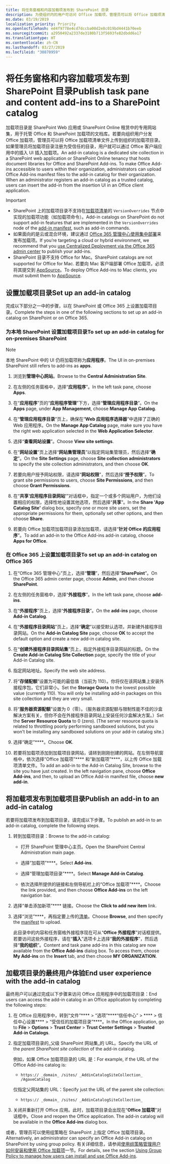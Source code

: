```yaml
---
title: 将任务窗格和内容加载项发布到 SharePoint 目录
description: 为使组织内的用户可访问 Office 加载项，管理员可以将 Office 加载项清单文件上传到组织的加载项目录中。
ms.date: 03/19/2019
localization_priority: Priority
ms.openlocfilehash: ed4f9778e4cd7dccba00d2e8c019bd4441b70eeb
ms.sourcegitcommit: a2950492a2337de3180b713f5693fe82dbdd6a17
ms.translationtype: HT
ms.contentlocale: zh-CN
ms.lasthandoff: 03/27/2019
ms.locfileid: "30870959"
---
```

# <a name="publish-task-pane-and-content-add-ins-to-a-sharepoint-catalog"></a><span data-ttu-id="23d8a-103">将任务窗格和内容加载项发布到 SharePoint 目录</span><span class="sxs-lookup"><span data-stu-id="23d8a-103">Publish task pane and content add-ins to a SharePoint catalog</span></span>

<span data-ttu-id="23d8a-p101">加载项目录是 SharePoint Web 应用或 SharePoint Online 租赁中的专用网站集，用于托管 Office 和 SharePoint 加载项的文档库。若要向组织用户分发 Office 加载项，管理员可以将 Office 加载项清单文件上传到组织的加载项目录。如果管理员将加载项目录注册为受信任的目录，用户就可以通过 Office 客户端应用中的插入 UI 插入加载项。</span><span class="sxs-lookup"><span data-stu-id="23d8a-p101">An add-in catalog is a dedicated site collection in a SharePoint web application or SharePoint Online tenancy that hosts document libraries for Office and SharePoint Add-ins. To make Office Add-ins accessible to users within their organization, administrators can upload Office Add-ins manifest files to the add-in catalog for their organization. When an administrator registers an add-in catalog as a trusted catalog, users can insert the add-in from the insertion UI in an Office client application.</span></span>

> [!IMPORTANT]
> - <span data-ttu-id="23d8a-106">SharePoint 上的加载项目录不支持在[加载项清单](../develop/add-in-manifests.md)的 `VersionOverrides` 节点中实现的加载项功能（如加载项命令）。</span><span class="sxs-lookup"><span data-stu-id="23d8a-106">Add-in catalogs on SharePoint do not support add-in features that are implemented in the `VersionOverrides` node of the [add-in manifest](../develop/add-in-manifests.md), such as add-in commands.</span></span>
> - <span data-ttu-id="23d8a-107">如果面向的是云或混合环境，建议通过 [Office 365 管理中心使用集中部署](../publish/centralized-deployment.md)来发布加载项。</span><span class="sxs-lookup"><span data-stu-id="23d8a-107">If you’re targeting a cloud or hybrid environment, we recommend that you [use Centralized Deployment via the Office 365 admin center](../publish/centralized-deployment.md) to publish your add-ins.</span></span>
> - <span data-ttu-id="23d8a-108">SharePoint 目录不支持 Office for Mac。</span><span class="sxs-lookup"><span data-stu-id="23d8a-108">SharePoint catalogs are not supported for Office for Mac.</span></span> <span data-ttu-id="23d8a-109">若要向 Mac 客户端部署 Office 加载项，必须将其提交到 [AppSource](/office/dev/store/submit-to-the-office-store)。</span><span class="sxs-lookup"><span data-stu-id="23d8a-109">To deploy Office Add-ins to Mac clients, you must submit them to [AppSource](/office/dev/store/submit-to-the-office-store).</span></span>   

## <a name="set-up-an-add-in-catalog"></a><span data-ttu-id="23d8a-110">设置加载项目录</span><span class="sxs-lookup"><span data-stu-id="23d8a-110">Set up an add-in catalog</span></span>

<span data-ttu-id="23d8a-111">完成以下部分之一中的步骤，以在 SharePoint 或 Office 365 上设置加载项目录。</span><span class="sxs-lookup"><span data-stu-id="23d8a-111">Complete the steps in one of the following sections to set up an add-in catalog on SharePoint or on Office 365.</span></span>

### <a name="to-set-up-an-add-in-catalog-for-on-premises-sharepoint"></a><span data-ttu-id="23d8a-112">为本地 SharePoint 设置加载项目录</span><span class="sxs-lookup"><span data-stu-id="23d8a-112">To set up an add-in catalog for on-premises SharePoint</span></span>

> [!NOTE]
> <span data-ttu-id="23d8a-113">本地 SharePoint 中的 UI 仍将加载项称为**应用程序**。</span><span class="sxs-lookup"><span data-stu-id="23d8a-113">The UI in on-premises SharePoint still refers to add-ins as **apps**.</span></span>

1. <span data-ttu-id="23d8a-114">浏览到**管理中心网站**。</span><span class="sxs-lookup"><span data-stu-id="23d8a-114">Browse to the  **Central Administration Site**.</span></span>

2. <span data-ttu-id="23d8a-115">在左侧的任务窗格中，选择“**应用程序**”。</span><span class="sxs-lookup"><span data-stu-id="23d8a-115">In the left task pane, choose  **Apps**.</span></span>

3. <span data-ttu-id="23d8a-116">在“**应用程序**”页的“**应用程序管理**”下方，选择“**管理应用程序目录**”。</span><span class="sxs-lookup"><span data-stu-id="23d8a-116">On the  **Apps** page, under **App Management**, choose  **Manage App Catalog**.</span></span>

4. <span data-ttu-id="23d8a-117">在“**管理应用程序目录**”页上，确保在“**Web 应用程序选择器**”中选择了正确的 Web 应用程序。</span><span class="sxs-lookup"><span data-stu-id="23d8a-117">On the  **Manage App Catalog** page, make sure you have the right web application selected in the **Web Application Selector**.</span></span>

5. <span data-ttu-id="23d8a-118">选择“**查看网站设置**”。</span><span class="sxs-lookup"><span data-stu-id="23d8a-118">Choose  **View site settings**.</span></span>

6. <span data-ttu-id="23d8a-119">在“**网站设置**”页上选择“**网站集管理员**”以指定网站集管理员，然后选择“**确定**”。</span><span class="sxs-lookup"><span data-stu-id="23d8a-119">On the  **Site Settings** page, choose **Site collection administrators** to specify the site collection administrators, and then choose **OK**.</span></span>

7. <span data-ttu-id="23d8a-120">若要向用户授予网站权限，请选择“**网站权限**”，然后选择“**授予权限**”。</span><span class="sxs-lookup"><span data-stu-id="23d8a-120">To grant site permissions to users, choose  **Site Permissions**, and then choose  **Grant Permissions**.</span></span>

8. <span data-ttu-id="23d8a-121">在“**共享‘应用程序目录网站’**”对话框中，指定一个或多个网站用户，为他们设置相应的权限，选择性地设置其他选项，然后选择“**共享**”。</span><span class="sxs-lookup"><span data-stu-id="23d8a-121">In the  **Share 'App Catalog Site'** dialog box, specify one or more site users, set the appropriate permissions for them, optionally set other options, and then choose **Share**.</span></span>

9. <span data-ttu-id="23d8a-122">若要向 Office 加载项加载项目录添加加载项，请选择“**针对 Office 的应用程序**”。</span><span class="sxs-lookup"><span data-stu-id="23d8a-122">To add an add-in to the Office Add-ins add-in catalog, choose **Apps for Office**.</span></span>

### <a name="to-set-up-an-add-in-catalog-on-office-365"></a><span data-ttu-id="23d8a-123">在 Office 365 上设置加载项目录</span><span class="sxs-lookup"><span data-stu-id="23d8a-123">To set up an add-in catalog on Office 365</span></span>

1. <span data-ttu-id="23d8a-124">在“Office 365 管理中心”页上，选择“**管理**”，然后选择“**SharePoint**”。</span><span class="sxs-lookup"><span data-stu-id="23d8a-124">On the Office 365 admin center page, choose  **Admin**, and then choose  **SharePoint**.</span></span>

2. <span data-ttu-id="23d8a-125">在左侧的任务窗格中，选择“**外接程序**”。</span><span class="sxs-lookup"><span data-stu-id="23d8a-125">In the left task pane, choose  **add-ins**.</span></span>

3. <span data-ttu-id="23d8a-126">在“**外接程序**”页上，选择“**外接程序目录**”。</span><span class="sxs-lookup"><span data-stu-id="23d8a-126">On the  **add-ins** page, choose **Add-in Catalog**.</span></span>

4. <span data-ttu-id="23d8a-127">在“**外接程序目录网站**”页上，选择“**确定**”以接受默认选项，并新建外接程序目录网站。</span><span class="sxs-lookup"><span data-stu-id="23d8a-127">On the  **Add-in Catalog Site** page, choose **OK** to accept the default option and create a new add-in catalog site.</span></span>

5. <span data-ttu-id="23d8a-128">在“**创建外接程序目录网站集**”页上，指定外接程序目录网站的标题。</span><span class="sxs-lookup"><span data-stu-id="23d8a-128">On the  **Create Add-in Catalog Site Collection** page, specify the title of your Add-in Catalog site.</span></span>

6. <span data-ttu-id="23d8a-129">指定网站地址。</span><span class="sxs-lookup"><span data-stu-id="23d8a-129">Specify the web site address.</span></span>

7. <span data-ttu-id="23d8a-p103">将“**存储配额**”设置为可能的最低值（当前为 110）。你将仅在该网站集上安装外接程序包，它们非常小。</span><span class="sxs-lookup"><span data-stu-id="23d8a-p103">Set the  **Storage Quota** to the lowest possible value (currently 110). You will only be installing add-in packages on this site collection and they are very small.</span></span>

8. <span data-ttu-id="23d8a-p104">将“**服务器资源配额**”设置为 0（零）。（服务器资源配额与限制性能不佳的沙盒解决方案有关，但你不会在外接程序目录网站上安装任何沙盒解决方案。）</span><span class="sxs-lookup"><span data-stu-id="23d8a-p104">Set the  **Server Resource Quota** to 0 (zero). (The server resource quota is related to throttling poorly performing sandboxed solutions, but you won't be installing any sandboxed solutions on your add-in catalog site.)</span></span>

9. <span data-ttu-id="23d8a-134">选择“确定”\*\*\*\*。</span><span class="sxs-lookup"><span data-stu-id="23d8a-134">Choose  **OK**.</span></span>

10. <span data-ttu-id="23d8a-p105">若要将加载项添加到加载项目录网站，请转到刚刚创建的网站。在左侧导航窗格中，依次选择“Office 加载项”\*\*\*\* 和“新加载项”\*\*\*\*，以上传 Office 加载项清单文件。</span><span class="sxs-lookup"><span data-stu-id="23d8a-p105">To add an add-in to the Add-in Catalog Site, browse to the site you have just created. In the left navigation pane, choose  **Office Add-ins**, and then, to upload an Office Add-in manifest file, choose  **new add-in**.</span></span>

## <a name="publish-an-add-in-to-an-add-in-catalog"></a><span data-ttu-id="23d8a-137">将加载项发布到加载项目录</span><span class="sxs-lookup"><span data-stu-id="23d8a-137">Publish an add-in to an add-in catalog</span></span>

<span data-ttu-id="23d8a-138">若要将加载项发布到加载项目录，请完成以下步骤。</span><span class="sxs-lookup"><span data-stu-id="23d8a-138">To publish an add-in to an add-in catalog, complete the following steps.</span></span>

1. <span data-ttu-id="23d8a-139">转到加载项目录：</span><span class="sxs-lookup"><span data-stu-id="23d8a-139">Browse to the add-in catalog:</span></span>

    - <span data-ttu-id="23d8a-140">打开 SharePoint 管理中心主页。</span><span class="sxs-lookup"><span data-stu-id="23d8a-140">Open the SharePoint Central Administration main page.</span></span>

    - <span data-ttu-id="23d8a-141">选择“加载项”\*\*\*\*。</span><span class="sxs-lookup"><span data-stu-id="23d8a-141">Select  **Add-ins**.</span></span>

    - <span data-ttu-id="23d8a-142">选择“管理加载项目录”\*\*\*\*。</span><span class="sxs-lookup"><span data-stu-id="23d8a-142">Select  **Manage Add-in Catalog**.</span></span>

    - <span data-ttu-id="23d8a-143">依次选择所提供的链接和左侧导航栏上的“Office 加载项”\*\*\*\*。</span><span class="sxs-lookup"><span data-stu-id="23d8a-143">Choose the link provided, and then choose  **Office Add-ins** on the left navigation bar.</span></span>

2. <span data-ttu-id="23d8a-144">选择“单击添加新项”\*\*\*\* 链接。</span><span class="sxs-lookup"><span data-stu-id="23d8a-144">Choose the  **Click to add new item** link.</span></span>

3. <span data-ttu-id="23d8a-145">选择“浏览”\*\*\*\*，再指定要上传的[清单](../develop/add-in-manifests.md)。</span><span class="sxs-lookup"><span data-stu-id="23d8a-145">Choose  **Browse**, and then specify the [manifest](../develop/add-in-manifests.md) to upload.</span></span>

    <span data-ttu-id="23d8a-p106">此目录中的内容和任务窗格外接程序现在可从“**Office 外接程序**”对话框提供。若要访问这些外接程序，请在“**插入**”选项卡上选择“**我的外接程序**”，然后选择“**我的组织**”。</span><span class="sxs-lookup"><span data-stu-id="23d8a-p106">Content and task pane add-ins in this catalog are now available from the  **Office Add-ins** dialog box. To access them, choose **My Add-ins** on the **Insert** tab, and then choose **MY ORGANIZATION**.</span></span>

## <a name="end-user-experience-with-the-add-in-catalog"></a><span data-ttu-id="23d8a-148">加载项目录的最终用户体验</span><span class="sxs-lookup"><span data-stu-id="23d8a-148">End user experience with the add-in catalog</span></span>

<span data-ttu-id="23d8a-149">最终用户可以通过完成以下步骤来访问 Office 应用程序中的加载项目录：</span><span class="sxs-lookup"><span data-stu-id="23d8a-149">End users can access the add-in catalog in an Office application by completing the following steps:</span></span>

1. <span data-ttu-id="23d8a-150">在 Office 应用程序中，转到“文件”\*\*\*\* > “选项”\*\*\*\*“信任中心” > \*\*\*\* > 信任中心设置\*\*\*\* > “受信任的加载项目录”\*\*\*\*。</span><span class="sxs-lookup"><span data-stu-id="23d8a-150">In the Office application, go to  **File** > **Options** > **Trust Center** > **Trust Center Settings** > **Trusted Add-in Catalogs**.</span></span>

2. <span data-ttu-id="23d8a-151">指定加载项目录的_父级 SharePoint 网站集_的 URL。</span><span class="sxs-lookup"><span data-stu-id="23d8a-151">Specify the URL of the  _parent SharePoint site collection_ of the add-in catalog.</span></span> 

    <span data-ttu-id="23d8a-152">例如，如果 Office 加载项目录的 URL 是：</span><span class="sxs-lookup"><span data-stu-id="23d8a-152">For example, if the URL of the Office Add-ins catalog is:</span></span>

    - `https:// _domain_ /sites/ _AddinCatalogSiteCollection_ /AgaveCatalog`

    <span data-ttu-id="23d8a-153">仅指定父网站集的 URL：</span><span class="sxs-lookup"><span data-stu-id="23d8a-153">Specify just the URL of the parent site collection:</span></span>

    - `https:// _domain_ /sites/ _AddinCatalogSiteCollection_`

3. <span data-ttu-id="23d8a-p107">关闭并重新打开 Office 应用。此时，加载项目录会出现在“**Office 加载项**”对话框中。</span><span class="sxs-lookup"><span data-stu-id="23d8a-p107">Close and reopen the Office application. The add-in catalog will be available in the **Office Add-ins** dialog box.</span></span>

<span data-ttu-id="23d8a-156">或者，管理员可以使用组策略在 SharePoint 上指定 Office 加载项目录。</span><span class="sxs-lookup"><span data-stu-id="23d8a-156">Alternatively, an administrator can specify an Office Add-in catalog on SharePoint by using group policy.</span></span> <span data-ttu-id="23d8a-157">有关详细信息，请参阅[使用组策略管理用户如何安装和使用 Office 加载项](/previous-versions/office/office-2013-resource-kit/jj219429(v=office.15)#using-group-policy-to-manage-how-users-can-install-and-use-apps-for-office)一节。</span><span class="sxs-lookup"><span data-stu-id="23d8a-157">For details, see the section [Using Group Policy to manage how users can install and use Office Add-ins](/previous-versions/office/office-2013-resource-kit/jj219429(v=office.15)#using-group-policy-to-manage-how-users-can-install-and-use-apps-for-office).</span></span>
